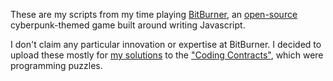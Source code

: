 These are my scripts from my time playing [BitBurner](https://store.steampowered.com/app/1812820/Bitburner/), an [open-source](https://github.com/bitburner-official/bitburner-src) cyberpunk-themed game built around writing Javascript.

I don't claim any particular innovation or expertise at BitBurner. I decided to upload these mostly for [my solutions](src/coding.js) to the ["Coding Contracts"](https://github.com/bitburner-official/bitburner-src/blob/dev/src/data/codingcontracttypes.ts), which were programming puzzles.
